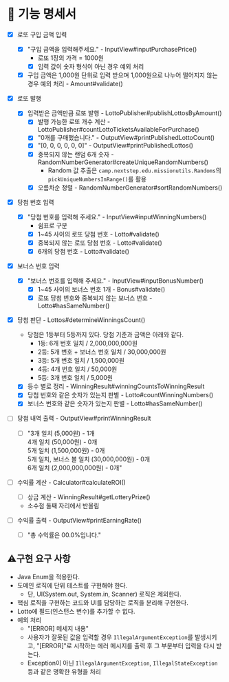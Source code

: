 # 🚀 기능 명세서

- [x] 로또 구입 금액 입력 
  - [x] "구입 금액을 입력해주세요." - InputView#inputPurchasePrice()
    - 로또 1장의 가격 = 1000원
    - [x] 입력 값이 숫자 형식이 아닌 경우 예외 처리
  - [x] 구입 금액은 1,000원 단위로 입력 받으며 1,000원으로 나누어 떨어지지 않는 경우 예외 처리 - Amount#validate()
  
- [x] 로또 발행 
  - [x] 입력받은 금액만큼 로또 발행 - LottoPublisher#publishLottosByAmount()
    - [x] 발행 가능한 로또 개수 계산 - LottoPublisher#countLottoTicketsAvailableForPurchase()
    - [x] "0개를 구매했습니다." - OutputView#printPublishedLottoCount()
    - [x] "[0, 0, 0, 0, 0, 0]" - OutputView#printPublishedLottos()
    - [x] 중복되지 않는 랜덤 6개 숫자 - RandomNumberGenerator#createUniqueRandomNumbers()
      - Random 값 추출은 `camp.nextstep.edu.missionutils.Randoms`의 `pickUniqueNumbersInRange()`를 활용
    - [x] 오름차순 정렬 - RandomNumberGenerator#sortRandomNumbers()
    
- [x] 당첨 번호 입력 
  - [x] "당첨 번호를 입력해 주세요." - InputView#inputWinningNumbers()
    - 쉼표로 구분
    - [x] 1~45 사이의 로또 당첨 번호 - Lotto#validate()
    - [x] 중복되지 않는 로또 당첨 번호 - Lotto#validate()
    - [x] 6개의 당첨 번호 - Lotto#validate()
    
- [x] 보너스 번호 입력
  - [x] "보너스 번호를 입력해 주세요." - InputView#inputBonusNumber()
    - [x] 1~45 사이의 보너스 번호 1개 - Bonus#validate()
    - [x] 로또 당첨 번호와 중복되지 않는 보너스 번호 - Lotto#hasSameNumber()
    
- [x] 당첨 판단 - Lottos#determineWinningsCount()
  - 당첨은 1등부터 5등까지 있다. 당첨 기준과 금액은 아래와 같다.
    - 1등: 6개 번호 일치 / 2,000,000,000원
    - 2등: 5개 번호 + 보너스 번호 일치 / 30,000,000원
    - 3등: 5개 번호 일치 / 1,500,000원
    - 4등: 4개 번호 일치 / 50,000원
    - 5등: 3개 번호 일치 / 5,000원
  - [x] 등수 별로 정리 - WinningResult#winningCountsToWinningResult
  - [x] 당첨 번호와 같은 숫자가 있는지 판별 - Lotto#countWinningNumbers()
  - [x] 보너스 번호와 같은 숫자가 있는지 판별 - Lotto#hasSameNumber()
  
- [ ] 당첨 내역 출력 - OutputView#printWinningResult
  - [ ] "3개 일치 (5,000원) - 1개\
    4개 일치 (50,000원) - 0개\
    5개 일치 (1,500,000원) - 0개\
    5개 일치, 보너스 볼 일치 (30,000,000원) - 0개\
    6개 일치 (2,000,000,000원) - 0개"
  
- [ ] 수익률 계산 - Calculator#calculateROI()
  - [ ] 상금 계산 - WinningResult#getLotteryPrize()
  - 소수점 둘째 자리에서 반올림
  
- [ ] 수익률 출력 - OutputView#printEarningRate()
  - [ ] "총 수익률은 00.0%입니다." 



## ⚠️구현 요구 사항
- Java Enum을 적용한다.
- 도메인 로직에 단위 테스트를 구현해야 한다.
  - 단, UI(System.out, System.in, Scanner) 로직은 제외한다.
- 핵심 로직을 구현하는 코드와 UI를 담당하는 로직을 분리해 구현한다.
- Lotto에 필드(인스턴스 변수)를 추가할 수 없다.
- 예외 처리
  - "[ERROR] 메세지 내용"
  - 사용자가 잘못된 값을 입력할 경우 `IllegalArgumentException`를 발생시키고, "[ERROR]"로 시작하는 에러 메시지를 출력 후 그 부분부터 입력을 다시 받는다.
  - Exception이 아닌 `IllegalArgumentException`, `IllegalStateException` 등과 같은 명확한 유형을 처리